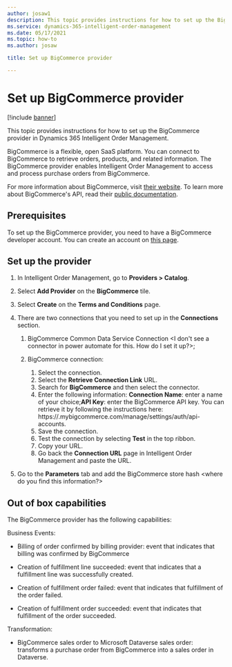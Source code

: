 ```yaml
---
author: josaw1
description: This topic provides instructions for how to set up the BigCommerce provider in Dynamics 365 Intelligent Order Management.
ms.service: dynamics-365-intelligent-order-management
ms.date: 05/17/2021
ms.topic: how-to
ms.author: josaw

title: Set up BigCommerce provider

---
```


# Set up BigCommerce provider

[!include [banner](includes/banner.md)]


This topic provides instructions for how to set up the BigCommerce provider in Dynamics 365 Intelligent Order Management.

BigCommerce is a flexible, open SaaS platform. You can connect to BigCommerce to retrieve orders, products, and related information. The BigCommerce provider enables Intelligent Order Management to access and process purchase orders from BigCommerce.  
  
For more information about BigCommerce, visit [their website](https://www.bigcommerce.com/). To learn more about BigCommerce's API, read their [public documentation](https://developer.bigcommerce.com/api-docs).

## Prerequisites 

To set up the BigCommerce provider, you need to have a BigCommerce developer account. You can create an account on [this page](https://developer.bigcommerce.com/).

## Set up the provider

1.  In Intelligent Order Management, go to **Providers > Catalog**.

2.  Select **Add Provider** on the **BigCommerce** tile.

3.  Select **Create** on the **Terms and Conditions** page.

4.  There are two connections that you need to set up in the **Connections** section.

    1. BigCommerce Common Data Service Connection <I don't see a connector in power automate for this. How do I set it up?>;

    2. BigCommerce connection:
          1. Select the connection.
          1. Select the **Retrieve Connection Link** URL.
          1. Search for **BigCommerce** and then select the connector.
          1. Enter the following information: **Connection Name**: enter a name of your choice;**API Key**: enter the BigCommerce API key. You can retrieve it by following the instructions here: https://<your store hash code>.mybigcommerce.com/manage/settings/auth/api-accounts.
          1. Save the connection.
          1. Test the connection by selecting **Test** in the top ribbon.
          1. Copy your URL.
          1. Go back the **Connection URL** page in Intelligent Order Management and paste the URL.

5. Go to the **Parameters** tab and add the BigCommerce store hash <where do you find this information?>

## Out of box capabilities

The BigCommerce provider has the following capabilities:

Business Events:

-   Billing of order confirmed by billing provider: event that indicates that billing was confirmed by BigCommerce

-   Creation of fulfillment line succeeded: event that indicates that a fulfillment line was successfully created.

-   Creation of fulfillment order failed: event that indicates that fulfillment of the order failed.

-   Creation of fulfillment order succeeded: event that indicates that fulfillment of the order succeeded.


Transformation:

-   BigCommerce sales order to Microsoft Dataverse sales order: transforms a purchase order from BigCommerce into a sales order in Dataverse.
